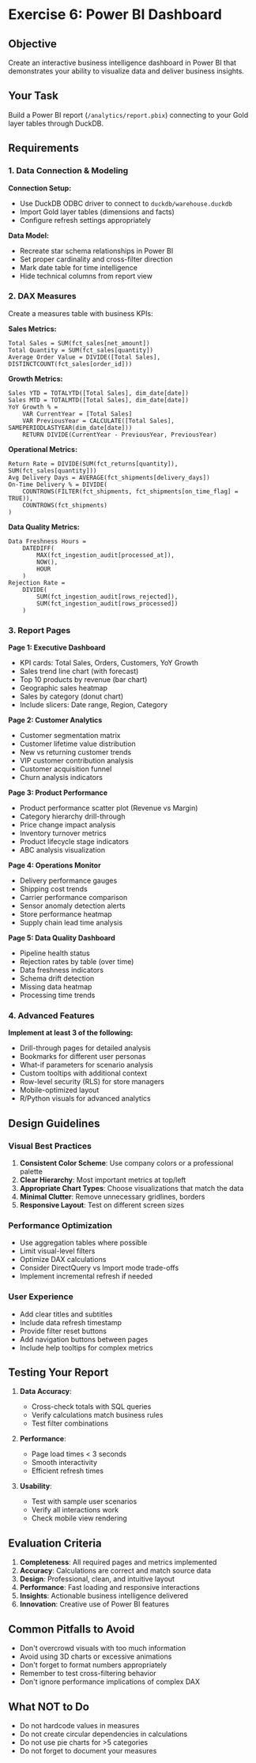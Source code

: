 # Exercise 6: Power BI Dashboard

## Objective
Create an interactive business intelligence dashboard in Power BI that demonstrates your ability to visualize data and deliver business insights.

## Your Task
Build a Power BI report (`/analytics/report.pbix`) connecting to your Gold layer tables through DuckDB.

## Requirements

### 1. Data Connection & Modeling

**Connection Setup:**
- Use DuckDB ODBC driver to connect to `duckdb/warehouse.duckdb`
- Import Gold layer tables (dimensions and facts)
- Configure refresh settings appropriately

**Data Model:**
- Recreate star schema relationships in Power BI
- Set proper cardinality and cross-filter direction
- Mark date table for time intelligence
- Hide technical columns from report view

### 2. DAX Measures

Create a measures table with business KPIs:

**Sales Metrics:**
```dax
Total Sales = SUM(fct_sales[net_amount])
Total Quantity = SUM(fct_sales[quantity])
Average Order Value = DIVIDE([Total Sales], DISTINCTCOUNT(fct_sales[order_id]))
```

**Growth Metrics:**
```dax
Sales YTD = TOTALYTD([Total Sales], dim_date[date])
Sales MTD = TOTALMTD([Total Sales], dim_date[date])
YoY Growth % = 
    VAR CurrentYear = [Total Sales]
    VAR PreviousYear = CALCULATE([Total Sales], SAMEPERIODLASTYEAR(dim_date[date]))
    RETURN DIVIDE(CurrentYear - PreviousYear, PreviousYear)
```

**Operational Metrics:**
```dax
Return Rate = DIVIDE(SUM(fct_returns[quantity]), SUM(fct_sales[quantity]))
Avg Delivery Days = AVERAGE(fct_shipments[delivery_days])
On-Time Delivery % = DIVIDE(
    COUNTROWS(FILTER(fct_shipments, fct_shipments[on_time_flag] = TRUE)),
    COUNTROWS(fct_shipments)
)
```

**Data Quality Metrics:**
```dax
Data Freshness Hours = 
    DATEDIFF(
        MAX(fct_ingestion_audit[processed_at]),
        NOW(),
        HOUR
    )
Rejection Rate = 
    DIVIDE(
        SUM(fct_ingestion_audit[rows_rejected]),
        SUM(fct_ingestion_audit[rows_processed])
    )
```

### 3. Report Pages

**Page 1: Executive Dashboard**
- KPI cards: Total Sales, Orders, Customers, YoY Growth
- Sales trend line chart (with forecast)
- Top 10 products by revenue (bar chart)
- Geographic sales heatmap
- Sales by category (donut chart)
- Include slicers: Date range, Region, Category

**Page 2: Customer Analytics**
- Customer segmentation matrix
- Customer lifetime value distribution
- New vs returning customer trends
- VIP customer contribution analysis
- Customer acquisition funnel
- Churn analysis indicators

**Page 3: Product Performance**
- Product performance scatter plot (Revenue vs Margin)
- Category hierarchy drill-through
- Price change impact analysis
- Inventory turnover metrics
- Product lifecycle stage indicators
- ABC analysis visualization

**Page 4: Operations Monitor**
- Delivery performance gauges
- Shipping cost trends
- Carrier performance comparison
- Sensor anomaly detection alerts
- Store performance heatmap
- Supply chain lead time analysis

**Page 5: Data Quality Dashboard**
- Pipeline health status
- Rejection rates by table (over time)
- Data freshness indicators
- Schema drift detection
- Missing data heatmap
- Processing time trends

### 4. Advanced Features

**Implement at least 3 of the following:**
- Drill-through pages for detailed analysis
- Bookmarks for different user personas
- What-if parameters for scenario analysis
- Custom tooltips with additional context
- Row-level security (RLS) for store managers
- Mobile-optimized layout
- R/Python visuals for advanced analytics

## Design Guidelines

### Visual Best Practices
1. **Consistent Color Scheme**: Use company colors or a professional palette
2. **Clear Hierarchy**: Most important metrics at top/left
3. **Appropriate Chart Types**: Choose visualizations that match the data
4. **Minimal Clutter**: Remove unnecessary gridlines, borders
5. **Responsive Layout**: Test on different screen sizes

### Performance Optimization
- Use aggregation tables where possible
- Limit visual-level filters
- Optimize DAX calculations
- Consider DirectQuery vs Import mode trade-offs
- Implement incremental refresh if needed

### User Experience
- Add clear titles and subtitles
- Include data refresh timestamp
- Provide filter reset buttons
- Add navigation buttons between pages
- Include help tooltips for complex metrics

## Testing Your Report

1. **Data Accuracy**:
   - Cross-check totals with SQL queries
   - Verify calculations match business rules
   - Test filter combinations

2. **Performance**:
   - Page load times < 3 seconds
   - Smooth interactivity
   - Efficient refresh times

3. **Usability**:
   - Test with sample user scenarios
   - Verify all interactions work
   - Check mobile view rendering

## Evaluation Criteria

1. **Completeness**: All required pages and metrics implemented
2. **Accuracy**: Calculations are correct and match source data
3. **Design**: Professional, clean, and intuitive layout
4. **Performance**: Fast loading and responsive interactions
5. **Insights**: Actionable business intelligence delivered
6. **Innovation**: Creative use of Power BI features

## Common Pitfalls to Avoid
- Don't overcrowd visuals with too much information
- Avoid using 3D charts or excessive animations
- Don't forget to format numbers appropriately
- Remember to test cross-filtering behavior
- Don't ignore performance implications of complex DAX

## What NOT to Do
- Do not hardcode values in measures
- Do not create circular dependencies in calculations
- Do not use pie charts for >5 categories
- Do not forget to document your measures
